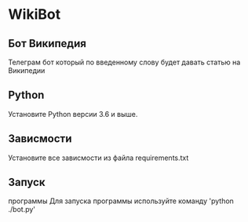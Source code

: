 # WikiBot

##                                        Бот Википедия
Телеграм бот который по введенному слову будет давать статью на Википедии

## Python
Установите Python версии 3.6 и выше.

## Зависмости
Установите все зависмости из файла requirements.txt
## Запуск
программы Для запуска программы используйте команду 'python ./bot.py'
